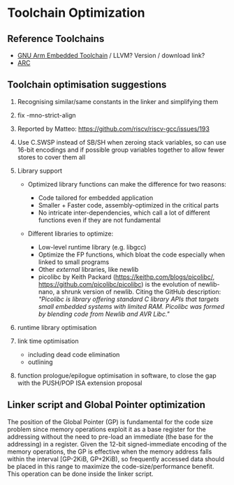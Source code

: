 # Toolchain Optimization

## Reference Toolchains

- [GNU Arm Embedded Toolchain](https://developer.arm.com/tools-and-software/open-source-software/developer-tools/gnu-toolchain/gnu-rm/downloads) / LLVM? Version / download link?
- [ARC](https://github.com/foss-for-synopsys-dwc-arc-processors/toolchain/releases)

## Toolchain optimisation suggestions
1. Recognising similar/same constants in the linker and simplifying them

2. fix -mno-strict-align

3. Reported by Matteo: https://github.com/riscv/riscv-gcc/issues/193

4. Use C.SWSP instead of SB/SH when zeroing stack variables, so can use 16-bit encodings and if possible group variables together to allow fewer stores to cover them all

5. Library support
	- Optimized library functions can make the difference for two reasons:
 		- Code tailored for embedded application
 		- Smaller + Faster code, assembly-optimized in the critical parts
 		- No intricate inter-dependencies, which call a lot of different functions even if they are not fundamental

	- Different libraries to optimize:
 		- Low-level runtime library (e.g. libgcc)
  		- Optimize the FP functions, which bloat the code especially when linked to small programs
 		- Other _external_ libraries, like newlib
  		- picolibc by Keith Packard (https://keithp.com/blogs/picolibc/, https://github.com/picolibc/picolibc) is the evolution of newlib-nano, a shrunk version of newlib. Citing the GitHub description: _"Picolibc is library offering standard C library APIs that targets small embedded systems with limited RAM. Picolibc was formed by blending code from Newlib and AVR Libc."_

6. runtime library optimisation
7. link time optimisation
	- including dead code elimination
	- outlining
8. function prologue/epilogue optimisation in software, to close the gap with the PUSH/POP ISA extension proposal


## Linker script and Global Pointer optimization

The position of the Global Pointer (GP) is fundamental for the code size problem since memory operations exploit it as a base register for the addressing without the need to pre-load an immediate (the base for the addressing) in a register. Given the 12-bit signed-immediate encoding of the memory operations, the GP is effective when the memory address falls within the interval [GP-2KiB, GP+2KiB), so frequently accessed data should be placed in this range to maximize the code-size/performance benefit. This operation can be done inside the linker script.

